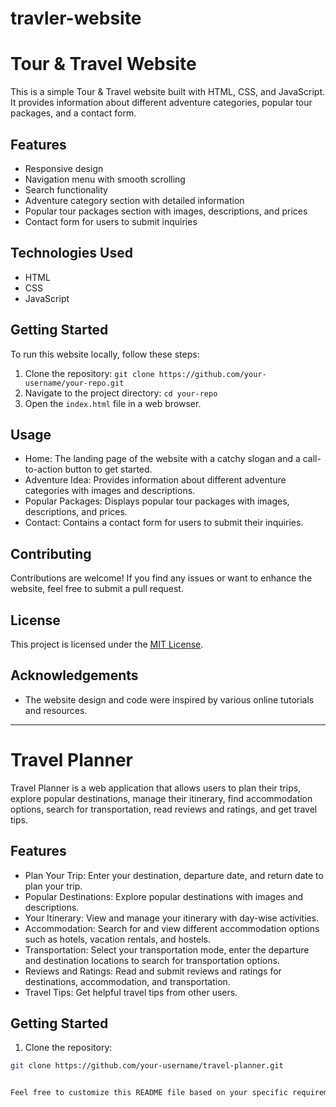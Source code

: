 # travler-website
# Tour & Travel Website

This is a simple Tour & Travel website built with HTML, CSS, and JavaScript. It provides information about different adventure categories, popular tour packages, and a contact form.

## Features

- Responsive design
- Navigation menu with smooth scrolling
- Search functionality
- Adventure category section with detailed information
- Popular tour packages section with images, descriptions, and prices
- Contact form for users to submit inquiries

## Technologies Used

- HTML
- CSS
- JavaScript

## Getting Started

To run this website locally, follow these steps:

1. Clone the repository: `git clone https://github.com/your-username/your-repo.git`
2. Navigate to the project directory: `cd your-repo`
3. Open the `index.html` file in a web browser.

## Usage

- Home: The landing page of the website with a catchy slogan and a call-to-action button to get started.
- Adventure Idea: Provides information about different adventure categories with images and descriptions.
- Popular Packages: Displays popular tour packages with images, descriptions, and prices.
- Contact: Contains a contact form for users to submit their inquiries.

## Contributing

Contributions are welcome! If you find any issues or want to enhance the website, feel free to submit a pull request.

## License

This project is licensed under the [MIT License](LICENSE).

## Acknowledgements

- The website design and code were inspired by various online tutorials and resources.

---


# Travel Planner

Travel Planner is a web application that allows users to plan their trips, explore popular destinations, manage their itinerary, find accommodation options, search for transportation, read reviews and ratings, and get travel tips.

## Features

- Plan Your Trip: Enter your destination, departure date, and return date to plan your trip.
- Popular Destinations: Explore popular destinations with images and descriptions.
- Your Itinerary: View and manage your itinerary with day-wise activities.
- Accommodation: Search for and view different accommodation options such as hotels, vacation rentals, and hostels.
- Transportation: Select your transportation mode, enter the departure and destination locations to search for transportation options.
- Reviews and Ratings: Read and submit reviews and ratings for destinations, accommodation, and transportation.
- Travel Tips: Get helpful travel tips from other users.

## Getting Started

1. Clone the repository:

```bash
git clone https://github.com/your-username/travel-planner.git


Feel free to customize this README file based on your specific requirements and project details. Good luck with your project!




